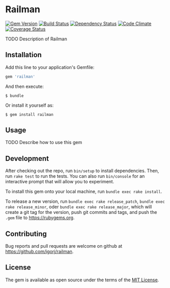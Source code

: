 # Railman

[![Gem Version](http://img.shields.io/gem/v/railman.svg)][gem]
[![Build Status](http://img.shields.io/travis/igorj/railman.svg)][travis]
[![Dependency Status](http://img.shields.io/gemnasium/igorj/railman.svg)][gemnasium]
[![Code Climate](http://img.shields.io/codeclimate/github/igorj/railman.svg)][codeclimate]
[![Coverage Status](http://img.shields.io/coveralls/igorj/railman.svg)][coveralls]

[gem]: https://rubygems.org/gems/railman
[travis]: http://travis-ci.org/igorj/railman
[gemnasium]: https://gemnasium.com/igorj/railman
[codeclimate]: https://codeclimate.com/github/igorj/railman
[coveralls]: https://coveralls.io/r/igorj/railman


TODO Description of Railman

## Installation

Add this line to your application's Gemfile:

```ruby
gem 'railman'
```

And then execute:

    $ bundle

Or install it yourself as:

    $ gem install railman

## Usage

TODO Describe how to use this gem

## Development

After checking out the repo, run `bin/setup` to install dependencies. Then, run `rake test` to run the tests. You can also run `bin/console` for an interactive prompt that will allow you to experiment.

To install this gem onto your local machine, run `bundle exec rake install`. 

To release a new version, run `bundle exec rake release_patch`, `bundle exec rake release_minor`, oder `bundle exec rake release_major`, which will create a git tag for the version, push git commits and tags, and push the `.gem` file to https://rubygems.org.

## Contributing

Bug reports and pull requests are welcome on github at https://github.com/igorj/railman.

## License

The gem is available as open source under the terms of the [MIT License](http://opensource.org/licenses/MIT).
